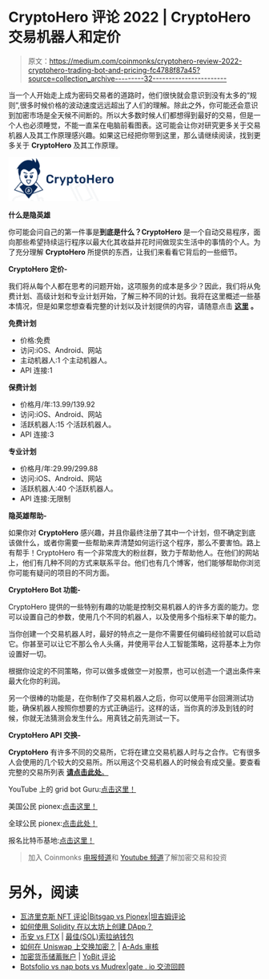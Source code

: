 # CryptoHero 评论 2022 | CryptoHero 交易机器人和定价

> 原文：<https://medium.com/coinmonks/cryptohero-review-2022-cryptohero-trading-bot-and-pricing-fc4788f87a45?source=collection_archive---------32----------------------->

当一个人开始走上成为密码交易者的道路时，他们很快就会意识到没有太多的“规则”,很多时候价格的波动速度远远超出了人们的理解。除此之外，你可能还会意识到加密市场是全天候不间断的。所以大多数时候人们都想得到最好的交易，但是一个人也必须睡觉，不能一直呆在电脑前看图表。这可能会让你对研究更多关于交易机器人及其工作原理感兴趣。如果这已经把你带到这里，那么请继续阅读，找到更多关于 **CryptoHero** 及其工作原理。

![](img/894a445c618d795ca03d5ee2eb944d38.png)

**什么是隐英雄**

你可能会问自己的第一件事是**到底是什么？CryptoHero** 是一个自动交易程序，面向那些希望持续运行程序以最大化其收益并花时间做现实生活中的事情的个人。为了充分理解 **CryptoHero** 所提供的东西，让我们来看看它背后的一些细节。

**CryptoHero 定价-**

我们将从每个人都在思考的问题开始，这项服务的成本是多少？因此，我们将从免费计划、高级计划和专业计划开始，了解三种不同的计划。我将在这里概述一些基本情况，但是如果您想查看完整的计划以及计划提供的内容，请随意点击 [**这里**](https://cryptohero.ai/pricing/) **。**

**免费计划**

*   价格:免费
*   访问:iOS、Android、网站
*   主动机器人:1 个主动机器人。
*   API 连接:1

**保费计划**

*   价格月/年:13.99/139.92
*   访问:iOS、Android、网站
*   活跃机器人:15 个活跃机器人。
*   API 连接:3

**专业计划**

*   价格月/年:29.99/299.88
*   访问:iOS、Android、网站
*   活跃机器人:40 个活跃机器人。
*   API 连接:无限制

**隐英雄帮助-**

如果你对 **CryptoHero** 感兴趣，并且你最终注册了其中一个计划，但不确定到底该做什么，或者你需要一些帮助来弄清楚如何运行这个程序，那么不要害怕。路上有帮手！CryptoHero 有一个非常庞大的粉丝群，致力于帮助他人。在他们的网站上，他们有几种不同的方式来联系平台。他们也有几个博客，他们能够帮助你浏览你可能有疑问的项目的不同方面。

**CryptoHero Bot 功能-**

CryptoHero 提供的一些特别有趣的功能是控制交易机器人的许多方面的能力。您可以设置自己的参数，使用几个不同的机器人，以及使用多个指标来下单的能力。

当你创建一个交易机器人时，最好的特点之一是你不需要任何编码经验就可以启动它。你甚至可以让它不那么令人头痛，并使用平台人工智能策略，这将基本上为你设置好一切。

根据你设定的不同策略，你可以做多或做空一对股票，也可以创造一个退出条件来最大化你的利润。

另一个很棒的功能是，在你制作了交易机器人之后，你可以使用平台回溯测试功能，确保机器人按照你想要的方式正确运行。这样的话，当你真的涉及到钱的时候，你就无法猜测会发生什么。用真钱之前先测试一下。

**CryptoHero API 交换-**

**CryptoHero** 有许多不同的交易所，它将在建立交易机器人时与之合作。它有很多人会使用的几个较大的交易所。所以用这个交易机器人的时候会有成交量。要查看完整的交易所列表 [**请点击此处**。](https://cryptohero.ai/pricing/)

YouTube 上的 grid bot Guru:[点击这里！](https://www.youtube.com/c/gridbotguru)

美国公民 pionex:[点击这里！](https://pionex.us/en-US/sign/ref/RnIZeirs)

全球公民 pionex:[点击此处！](https://www.pionex.com/en-US/sign/ref/zVt0KmHU)

报名比特币基地:[点击这里！](https://www.coinbase.com/join/wyatt_h)

> 加入 Coinmonks [电报频道](https://t.me/coincodecap)和 [Youtube 频道](https://www.youtube.com/c/coinmonks/videos)了解加密交易和投资

# 另外，阅读

*   [瓦济里克斯 NFT 评论](https://coincodecap.com/wazirx-nft-review)|[Bitsgap vs Pionex](https://coincodecap.com/bitsgap-vs-pionex)|[坦吉姆评论](https://coincodecap.com/tangem-wallet-review)
*   [如何使用 Solidity 在以太坊上创建 DApp？](https://coincodecap.com/create-a-dapp-on-ethereum-using-solidity)
*   [币安 vs FTX](https://coincodecap.com/binance-vs-ftx) | [最佳(SOL)索拉纳钱包](https://coincodecap.com/solana-wallets)
*   [如何在 Uniswap 上交换加密？](https://coincodecap.com/swap-crypto-on-uniswap) | [A-Ads 审核](https://coincodecap.com/a-ads-review)
*   [加密货币储蓄账户](/coinmonks/cryptocurrency-savings-accounts-be3bc0feffbf) | [YoBit 评论](/coinmonks/yobit-review-175464162c62)
*   [Botsfolio vs nap bots vs Mudrex](/coinmonks/botsfolio-vs-napbots-vs-mudrex-c81344970c02)|[gate . io 交流回顾](/coinmonks/gate-io-exchange-review-61bf87b7078f)